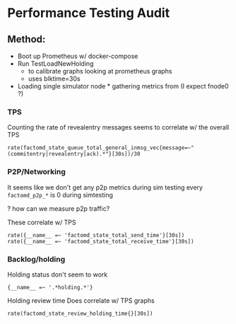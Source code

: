 # Performance Testing Audit


## Method:

* Boot up Prometheus w/ docker-compose
* Run TestLoadNewHolding 
  * to calibrate graphs looking at prometheus graphs
  * uses blktime=30s
* Loading single simulator node * gathering metrics from (I expect fnode0 ?)


### TPS

Counting the rate of revealentry messages seems to correlate w/ the overall TPS

```
rate(factomd_state_queue_total_general_inmsg_vec{message=~"(commitentry|revealentry|ack).*"}[30s])/30
```

### P2P/Networking

It seems like we don't get any p2p metrics during sim testing
every `factomd_p2p_*` is 0 during simtesting

? how can we measure p2p traffic?


These correlate w/ TPS
```
rate({__name__ =~ 'factomd_state_total_send_time'}[30s])
rate({__name__ =~ 'factomd_state_total_receive_time'}[30s])
```


### Backlog/holding

Holding status don't seem to work

```
{__name__ =~ '.*holding.*'}
```

Holding review time Does correlate w/ TPS graphs

```
rate(factomd_state_review_holding_time{}[30s])
```
